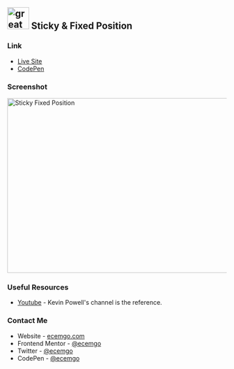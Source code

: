 ## <img src="https://user-images.githubusercontent.com/13468728/233831804-0f5c7ee5-d654-4c13-9c77-a5bd6dc4fe74.jpg" title="great tricks" alt="great tricks" width="50" height="50"/> Sticky & Fixed Position

### Link

- [Live Site](https://sticky-fixed-position.netlify.app/)
- [CodePen](https://codepen.io/ecemgo/pen/GRYZdaa)

### Screenshot

<div align="left">
<img src="https://user-images.githubusercontent.com/13468728/233833923-c8bcf02d-7f7b-442b-9804-33f6a526a771.png" title="Sticky Fixed Position" alt="Sticky Fixed Position" width="600" height="400"/>
</div>

### Useful Resources

- [Youtube](https://www.youtube.com/watch?v=86nTToBm2uQ&list=PLu1KCubHpvAqZZpjfkknNbeEszcWKqsfQ&index=23) - Kevin Powell's channel is the reference.

### Contact Me

- Website - [ecemgo.com](https://www.ecemgo.com/)
- Frontend Mentor - [@ecemgo](https://www.frontendmentor.io/profile/ecemgo)
- Twitter - [@ecemgo](https://twitter.com/ecemgo)
- CodePen - [@ecemgo](https://codepen.io/ecemgo)

